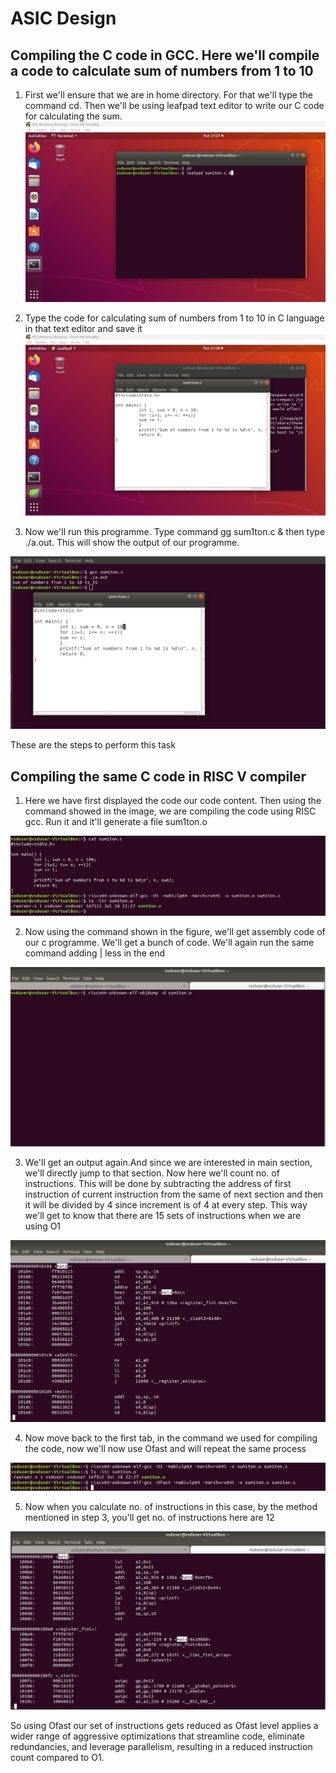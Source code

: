 
   
# ASIC Design

## Compiling the C code in GCC. Here we'll compile a code to calculate sum of numbers from 1 to 10


1. First we'll ensure that we are in home directory. For that we'll type the command cd. Then we'll be using leafpad text editor to write our C code for calculating the sum.
   <img src="images\Screenshot (517).png" alt="Screenshot">

    

   

2. Type the code for calculating sum of numbers from 1 to 10 in C language in that text editor and save it
   <img src="images\\Screenshot (518).png" alt="Screenshot">


3. Now we'll run this programme. Type command gg sum1ton.c & then type ./a.out. This will show the output of our programme.
<img src="images\\Screenshot 2024-07-16 105811.png" alt="Screenshot">

These are the steps to perform this task

## Compiling the same C code in RISC V compiler

1. Here we have first displayed the code our code content. Then using the command showed in the image, we are compiling the code using RISC gcc. Run it and it'll generate a file sum1ton.o
<img src="images/1.png" alt="Image 1">

2. Now using the command shown in the figure, we'll get assembly code of our c programme. We'll get a bunch of code. We'll again run the same command adding | less in the end
<img src="images/2.png" alt="Image 2">

3. We'll get an output again.And since we are interested in main section, we'll directly jump to that section. Now here we'll count no. of instructions. This will be done by subtracting the address of first instruction of current instruction from the same of next section and then it will be divided by 4 since increment is of 4 at every step. This way we'll get to know that there are 15 sets of instructions when we are using O1
<img src="images/3.png" alt="Image 3">

4. Now move back to the first tab, in the command we used for compiling the code, now we'll now use Ofast and will repeat the same process
<img src="images/4.png" alt="Image 4">

5. Now when you calculate no. of instructions in this case, by the method mentioned in step 3, you'll get no. of instructions here are 12
<img src="images/5.png" alt="Image 5">

So using Ofast our set of instructions gets reduced as Ofast level applies a wider range of aggressive optimizations that streamline code, eliminate redundancies, and leverage parallelism, resulting in a reduced instruction count compared to O1.




